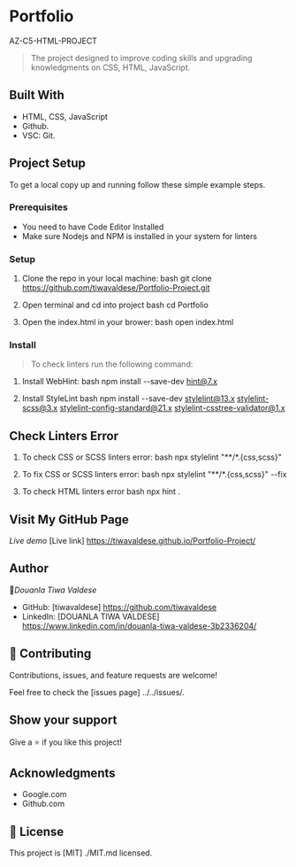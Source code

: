 # Portfolio
AZ-C5-HTML-PROJECT

> The project designed to improve coding skills and upgrading knowledgments on CSS, HTML, JavaScript.

## Built With
- HTML, CSS, JavaScript
- Github.
- VSC: Git.

## Project Setup
To get a local copy up and running follow these simple example steps.

### Prerequisites

- You need to have Code Editor Installed
- Make sure Nodejs and NPM is installed in your system for linters

### Setup
1. Clone the repo in your local machine:
bash
git clone https://github.com/tiwavaldese/Portfolio-Project.git

2. Open terminal and cd into project
bash
cd Portfolio

3. Open the index.html in your brower:
bash
open index.html


### Install
> To check linters run the following command:
1. Install WebHint:
bash
npm install --save-dev hint@7.x

2. Install StyleLint
bash
npm install --save-dev stylelint@13.x stylelint-scss@3.x stylelint-config-standard@21.x stylelint-csstree-validator@1.x 

## Check Linters Error
1. To check CSS or SCSS linters error:
bash
npx stylelint "**/*.{css,scss}"

2. To fix CSS or SCSS linters error:
bash
npx stylelint "**/*.{css,scss}" --fix

3. To check HTML linters error
bash
npx hint .


## Visit My GitHub Page

 *Live demo* 
[Live link] https://tiwavaldese.github.io/Portfolio-Project/

## Author

👤*Douanla Tiwa Valdese*

- GitHub: [tiwavaldese] https://github.com/tiwavaldese
- LinkedIn: [DOUANLA TIWA VALDESE] https://www.linkedin.com/in/douanla-tiwa-valdese-3b2336204/

## 🤝 Contributing

Contributions, issues, and feature requests are welcome!

Feel free to check the [issues page] ../../issues/.

## Show your support

Give a ⭐️ if you like this project!

## Acknowledgments

- Google.com
- Github.com

## 📝 License

This project is [MIT] ./MIT.md licensed.
